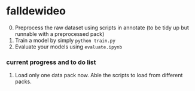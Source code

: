 # falldewideo

0. Preprocess the raw dataset using scripts in annotate (to be tidy up but runnable with a preprocessed pack)
1. Train a model by simply ```python train.py```
2. Evaluate your models using ```evaluate.ipynb```

### current progress and to do list

1. Load only one data pack now. Able the scripts to load from different packs.